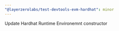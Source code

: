 ```yaml
---
"@layerzerolabs/test-devtools-evm-hardhat": minor
---
```


Update Hardhat Runtime Environemnt constructor
